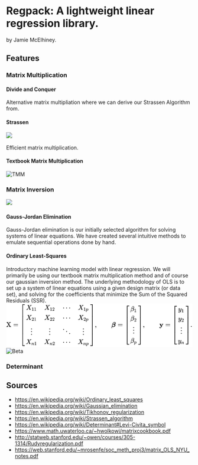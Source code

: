 # Regpack: A lightweight linear regression library. 
by Jamie McElhiney. 



## Features

### Matrix Multiplication

#### Divide and Conquer

Alternative matrix multipliation where we can derive our Strassen Algorithm from. 

#### Strassen

<img src="https://en.wikipedia.org/wiki/Strassen_algorithm#/media/File:Strassen_algorithm.svg" height=20>

Efficient matrix multiplication.

#### Textbook Matrix Multiplication

![TMM](/images/textmatrixmult)

### Matrix Inversion

<img src="https://www.mcs.anl.gov/~itf/dbpp/text/img995.gif" height=20>

#### Gauss-Jordan Elimination
Gauss-Jordan elimination is our initially selected algorithm for solving systems of linear equations. We have created several intuitive methods to emulate sequential operations done by hand. 

#### Ordinary Least-Squares

Introductory machine learning model with linear regression. We will primarily be using our textbook matrix multiplication method and of course our gaussian inversion method. The underlying methodology of OLS is to set up a system of linear equations using a given design matrix (or data set), and solving for the coefficients that minimize the Sum of the Squared Residuals (SSR).
![SOLQ](/images/solq.svg)
![Beta](/iamges/beta.svg)

### Determinant





## Sources
- https://en.wikipedia.org/wiki/Ordinary_least_squares
- https://en.wikipedia.org/wiki/Gaussian_elimination
- https://en.wikipedia.org/wiki/Tikhonov_regularization
- https://en.wikipedia.org/wiki/Strassen_algorithm
- https://en.wikipedia.org/wiki/Determinant#Levi-Civita_symbol
- https://www.math.uwaterloo.ca/~hwolkowi/matrixcookbook.pdf
- http://statweb.stanford.edu/~owen/courses/305-1314/Rudyregularization.pdf
- https://web.stanford.edu/~mrosenfe/soc_meth_proj3/matrix_OLS_NYU_notes.pdf

